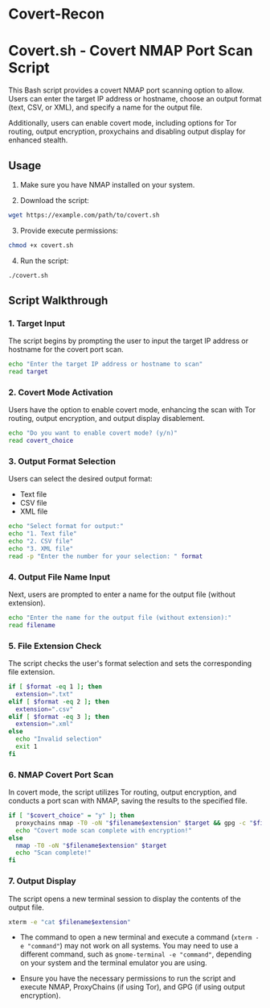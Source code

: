 # Covert-Recon

# Covert.sh - Covert NMAP Port Scan Script

This Bash script provides a covert NMAP port scanning option to allow. Users can enter the target IP address or hostname, choose an output format (text, CSV, or XML), and specify a name for the output file. 

Additionally, users can enable covert mode, including options for Tor routing, output encryption, proxychains and disabling output display for enhanced stealth.

## Usage

1. Make sure you have NMAP installed on your system.

2. Download the script:

```bash
wget https://example.com/path/to/covert.sh
```

3. Provide execute permissions:

```bash
chmod +x covert.sh
```

4. Run the script:

```bash
./covert.sh
```

## Script Walkthrough

### 1. Target Input

The script begins by prompting the user to input the target IP address or hostname for the covert port scan.

```bash
echo "Enter the target IP address or hostname to scan"
read target
```

### 2. Covert Mode Activation

Users have the option to enable covert mode, enhancing the scan with Tor routing, output encryption, and output display disablement.

```bash
echo "Do you want to enable covert mode? (y/n)"
read covert_choice
```

### 3. Output Format Selection

Users can select the desired output format:

- Text file
- CSV file
- XML file

```bash
echo "Select format for output:"
echo "1. Text file"
echo "2. CSV file"
echo "3. XML file"
read -p "Enter the number for your selection: " format
```

### 4. Output File Name Input

Next, users are prompted to enter a name for the output file (without extension).

```bash
echo "Enter the name for the output file (without extension):"
read filename
```

### 5. File Extension Check

The script checks the user's format selection and sets the corresponding file extension.

```bash
if [ $format -eq 1 ]; then
  extension=".txt"
elif [ $format -eq 2 ]; then
  extension=".csv"
elif [ $format -eq 3 ]; then
  extension=".xml"
else
  echo "Invalid selection"
  exit 1
fi
```

### 6. NMAP Covert Port Scan

In covert mode, the script utilizes Tor routing, output encryption, and conducts a port scan with NMAP, saving the results to the specified file.

```bash
if [ "$covert_choice" = "y" ]; then
  proxychains nmap -T0 -oN "$filename$extension" $target && gpg -c "$filename$extension"
  echo "Covert mode scan complete with encryption!"
else
  nmap -T0 -oN "$filename$extension" $target
  echo "Scan complete!"
fi
```

### 7. Output Display

The script opens a new terminal session to display the contents of the output file.

```bash
xterm -e "cat $filename$extension"
```


- The command to open a new terminal and execute a command (`xterm -e "command"`) may not work on all systems. You may need to use a different command, such as `gnome-terminal -e "command"`, depending on your system and the terminal emulator you are using.

- Ensure you have the necessary permissions to run the script and execute NMAP, ProxyChains (if using Tor), and GPG (if using output encryption).

